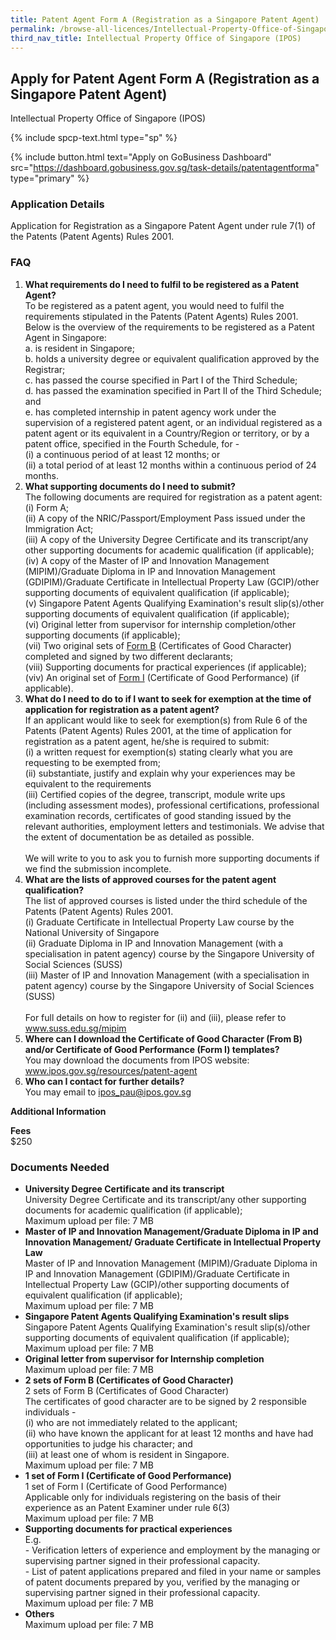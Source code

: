 ```yaml
---
title: Patent Agent Form A (Registration as a Singapore Patent Agent)
permalink: /browse-all-licences/Intellectual-Property-Office-of-Singapore-(IPOS)/Patent-Agent-Form-A-(Registration-as-a-Singapore-Patent-Agent)
third_nav_title: Intellectual Property Office of Singapore (IPOS)
---
```


## Apply for Patent Agent Form A (Registration as a Singapore Patent Agent)

Intellectual Property Office of Singapore (IPOS)

{% include spcp-text.html type="sp" %}

{% include button.html text="Apply on GoBusiness Dashboard" src="https://dashboard.gobusiness.gov.sg/task-details/patentagentforma" type="primary" %}

<H3>Application Details</H3>

<p>Application for Registration as a Singapore Patent Agent under rule 7(1) of the Patents (Patent Agents) Rules 2001.</p>

<h3>FAQ</h3>
<ol>
    <li><strong>What requirements do I need to fulfil to be registered as a Patent Agent?</strong>
        <br>To be registered as a patent agent, you would need to fulfil the requirements stipulated in the Patents (Patent Agents) Rules 2001.
        <br>Below is the overview of the requirements to be registered as a Patent Agent in Singapore:
        <br>a. is resident in Singapore;
        <br>b. holds a university degree or equivalent qualification approved by the Registrar;
        <br>c. has passed the course specified in Part I of the Third Schedule;
        <br>d. has passed the examination specified in Part II of the Third Schedule; and
        <br>e. has completed internship in patent agency work under the supervision of a registered patent agent, or an individual registered as a patent agent or its equivalent in a Country/Region or territory, or by a patent office, specified in the Fourth Schedule, for -
        <br>(i) a continuous period of at least 12 months; or
        <br>(ii) a total period of at least 12 months within a continuous period of 24 months.
    </li>
    <li><strong>What supporting documents do I need to submit?</strong>
        <br>The following documents are required for registration as a patent agent:
        <br>(i) Form A;
        <br>(ii) A copy of the NRIC/Passport/Employment Pass issued under the Immigration Act;
        <br>(iii) A copy of the University Degree Certificate and its transcript/any other supporting documents for academic qualification (if applicable);
        <br>(iv) A copy of the Master of IP and Innovation Management (MIPIM)/Graduate Diploma in IP and Innovation Management (GDIPIM)/Graduate Certificate in Intellectual Property Law (GCIP)/other supporting documents of equivalent qualification (if applicable);
        <br>(v) Singapore Patent Agents Qualifying Examination's result slip(s)/other supporting documents of equivalent qualification (if applicable);
        <br>(vi) Original letter from supervisor for internship completion/other supporting documents (if applicable);
        <br>(vii) Two original sets of <a href="https://www.ipos.gov.sg/about-ip/patents/patent-agents#f235b341adf46f595d3ffae9d080fcb8" target="_blank" rel="noopener">Form B</a> (Certificates of Good Character) completed and signed by two different declarants;
        <br>(viii) Supporting documents for practical experiences (if applicable);
        <br>(viv) An original set of <a href="https://www.ipos.gov.sg/about-ip/patents/patent-agents#f235b341adf46f595d3ffae9d080fcb8" target="_blank" rel="noopener">Form I</a> (Certificate of Good Performance) (if applicable).
    </li>
    <li><strong>What do I need to do to if I want to seek for exemption at the time of application for registration as a patent agent?</strong>
        <br>If an applicant would like to seek for exemption(s) from Rule 6 of the Patents (Patent Agents) Rules 2001, at the time of application for registration as a patent agent, he/she is required to submit:
        <br>(i) a written request for exemption(s) stating clearly what you are requesting to be exempted from;
        <br>(ii) substantiate, justify and explain why your experiences may be equivalent to the requirements
        <br>(iii) Certified copies of the degree, transcript, module write ups (including assessment modes), professional certifications, professional examination records, certificates of good standing issued by the relevant authorities, employment letters and testimonials. We advise that the extent of documentation be as detailed as possible.
        <br><br>We will write to you to ask you to furnish more supporting documents if we find the submission incomplete.
    </li>
    <li><strong>What are the lists of approved courses for the patent agent qualification?</strong>
        <br>The list of approved courses is listed under the third schedule of the Patents (Patent Agents) Rules 2001.
        <br>(i) Graduate Certificate in Intellectual Property Law course by the National University of Singapore
        <br>(ii) Graduate Diploma in IP and Innovation Management (with a specialisation in patent agency) course by the Singapore University of Social Sciences (SUSS)
        <br>(iii) Master of IP and Innovation Management (with a specialisation in patent agency) course by the Singapore University of Social Sciences (SUSS)
        <br><br>For full details on how to register for (ii) and (iii), please refer to <a href="www.suss.edu.sg/mipim" target="_blank" rel="noopener">www.suss.edu.sg/mipim</a>
    </li>
    <li><strong>Where can I download the Certificate of Good Character (From B) and/or Certificate of Good Performance (Form I) templates?</strong>
        <br>You may download the documents from IPOS website: <a href="https://www.ipos.gov.sg/resources/patent-agent" target="_blank" rel="noopener">www.ipos.gov.sg/resources/patent-agent</a>
    </li>
    <li><strong>Who can I contact for further details?</strong>
        <br>You may email to <a href="mailto:ipos_pau@ipos.gov.sg">ipos_pau@ipos.gov.sg</a>
    </li>
</ol>

<strong>Additional Information</strong>

<p><strong>Fees</strong>
<br>$250</p>

<H3>Documents Needed</H3>

<ul>
    <li><strong>University Degree Certificate and its transcript</strong>
        <br>University Degree Certificate and its transcript/any other supporting documents for academic qualification (if applicable);
        <br>Maximum upload per file: 7 MB
    </li>
    <li><strong>Master of IP and Innovation Management/Graduate Diploma in IP and Innovation Management/ Graduate Certificate in Intellectual Property Law</strong>
        <br>Master of IP and Innovation Management (MIPIM)/Graduate Diploma in IP and Innovation Management (GDIPIM)/Graduate Certificate in Intellectual Property Law (GCIP)/other supporting documents of equivalent qualification (if applicable);
        <br>Maximum upload per file: 7 MB
    </li>
    <li><strong>Singapore Patent Agents Qualifying Examination's result slips</strong>
        <br>Singapore Patent Agents Qualifying Examination's result slip(s)/other supporting documents of equivalent qualification (if applicable);
        <br>Maximum upload per file: 7 MB
    </li>
    <li><strong>Original letter from supervisor for Internship completion</strong>
        <br>Maximum upload per file: 7 MB
    </li>
    <li><strong>2 sets of Form B (Certificates of Good Character)</strong>
        <br>2 sets of Form B (Certificates of Good Character)
        <br>The certificates of good character are to be signed by 2 responsible individuals -
        <br>(i) who are not immediately related to the applicant;
        <br>(ii) who have known the applicant for at least 12 months and have had opportunities to judge his character; and
        <br>(iii) at least one of whom is resident in Singapore. 
        <br>Maximum upload per file: 7 MB</li>
    <li><strong>1 set of Form I (Certificate of Good Performance)</strong>
        <br>1 set of Form I (Certificate of Good Performance)
        <br>Applicable only for individuals registering on the basis of their experience as an Patent Examiner under rule 6(3)
        <br>Maximum upload per file: 7 MB
    </li>
    <li><strong>Supporting documents for practical experiences</strong>
        <br>E.g.
        <br>- Verification letters of experience and employment by the managing or supervising partner signed in their professional capacity.
        <br>- List of patent applications prepared and filed in your name or samples of patent documents prepared by you, verified by the managing or supervising partner signed in their professional capacity. 
        <br>Maximum upload per file: 7 MB
    </li>
    <li><strong>Others</strong>
        <br>Maximum upload per file: 7 MB
    </li>
</ul>
